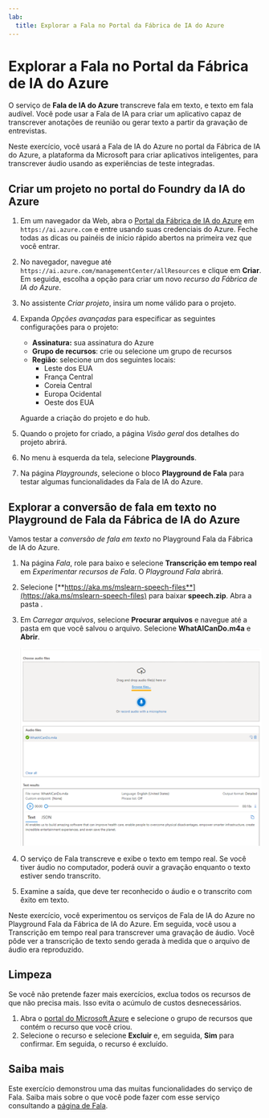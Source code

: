 ```yaml
---
lab:
  title: Explorar a Fala no Portal da Fábrica de IA do Azure
---
```


# Explorar a Fala no Portal da Fábrica de IA do Azure

O serviço de **Fala de IA do Azure** transcreve fala em texto, e texto em fala audível. Você pode usar a Fala de IA para criar um aplicativo capaz de transcrever anotações de reunião ou gerar texto a partir da gravação de entrevistas.

Neste exercício, você usará a Fala de IA do Azure no portal da Fábrica de IA do Azure, a plataforma da Microsoft para criar aplicativos inteligentes, para transcrever áudio usando as experiências de teste integradas. 

## Criar um projeto no portal do Foundry da IA do Azure

1. Em um navegador da Web, abra o [Portal da Fábrica de IA do Azure](https://ai.azure.com) em `https://ai.azure.com` e entre usando suas credenciais do Azure. Feche todas as dicas ou painéis de início rápido abertos na primeira vez que você entrar. 

1. No navegador, navegue até `https://ai.azure.com/managementCenter/allResources` e clique em **Criar**. Em seguida, escolha a opção para criar um novo *recurso da Fábrica de IA do Azure*.

1. No assistente *Criar projeto*, insira um nome válido para o projeto.

1. Expanda *Opções avançadas* para especificar as seguintes configurações para o projeto:
    - **Assinatura:** sua assinatura do Azure
    - **Grupo de recursos**: crie ou selecione um grupo de recursos
    - **Região**: selecione um dos seguintes locais:
        * Leste dos EUA
        * França Central
        * Coreia Central
        * Europa Ocidental
        * Oeste dos EUA

    Aguarde a criação do projeto e do hub.

1. Quando o projeto for criado, a página *Visão geral* dos detalhes do projeto abrirá.
 
1. No menu à esquerda da tela, selecione **Playgrounds**.

1. Na página *Playgrounds*, selecione o bloco **Playground de Fala** para testar algumas funcionalidades da Fala de IA do Azure.

## Explorar a conversão de fala em texto no Playground de Fala da Fábrica de IA do Azure

Vamos testar a *conversão de fala em texto* no Playground Fala da Fábrica de IA do Azure. 

1. Na página *Fala*, role para baixo e selecione **Transcrição em tempo real** em *Experimentar recursos de Fala*. O *Playground Fala* abrirá. 

1. Selecione [**https://aka.ms/mslearn-speech-files**](https://aka.ms/mslearn-speech-files) para baixar **speech.zip**. Abra a pasta . 

1. Em *Carregar arquivos*, selecione **Procurar arquivos** e navegue até a pasta em que você salvou o arquivo. Selecione **WhatAICanDo.m4a** e **Abrir**.

    ![Procurar arquivos](media/recognize-synthesize-speech/browse-files-speech.png)

1. O serviço de Fala transcreve e exibe o texto em tempo real. Se você tiver áudio no computador, poderá ouvir a gravação enquanto o texto estiver sendo transcrito.

1. Examine a saída, que deve ter reconhecido o áudio e o transcrito com êxito em texto.

Neste exercício, você experimentou os serviços de Fala de IA do Azure no Playground Fala da Fábrica de IA do Azure. Em seguida, você usou a Transcrição em tempo real para transcrever uma gravação de áudio. Você pôde ver a transcrição de texto sendo gerada à medida que o arquivo de áudio era reproduzido.

## Limpeza

Se você não pretende fazer mais exercícios, exclua todos os recursos de que não precisa mais. Isso evita o acúmulo de custos desnecessários.

1. Abra o [portal do Microsoft Azure]( https://portal.azure.com) e selecione o grupo de recursos que contém o recurso que você criou.
1. Selecione o recurso e selecione **Excluir** e, em seguida, **Sim** para confirmar. Em seguida, o recurso é excluído.

## Saiba mais

Este exercício demonstrou uma das muitas funcionalidades do serviço de Fala. Saiba mais sobre o que você pode fazer com esse serviço consultando a [página de Fala](https://azure.microsoft.com/services/cognitive-services/speech-services).
